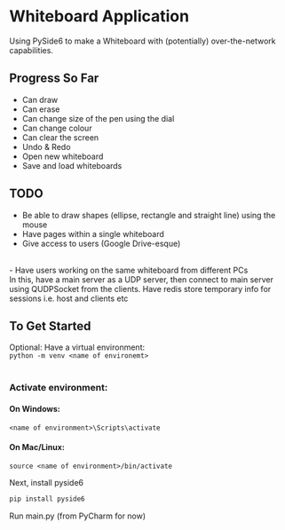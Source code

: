# Whiteboard Application
Using PySide6 to make a Whiteboard with (potentially) over-the-network capabilities.

## Progress So Far
- Can draw
- Can erase
- Can change size of the pen using the dial
- Can change colour
- Can clear the screen
- Undo & Redo
- Open new whiteboard
- Save and load whiteboards

## TODO
- Be able to draw shapes (ellipse, rectangle and straight line) using the mouse
- Have pages within a single whiteboard
- Give access to users (Google Drive-esque)
<br>
- Have users working on the same whiteboard from different PCs <br>
  In this, have a main server as a UDP server, then connect to main server using QUDPSocket from the clients.
  Have redis store temporary info for sessions i.e. host and clients etc

## To Get Started
Optional: Have a virtual environment: <br> `python -m venv <name of environemt>` <br><br>
### Activate environment: <br>
#### On Windows:
`<name of environment>\Scripts\activate`

#### On Mac/Linux:
`source <name of environment>/bin/activate`

Next, install pyside6
```python
pip install pyside6
```

Run main.py (from PyCharm for now)
